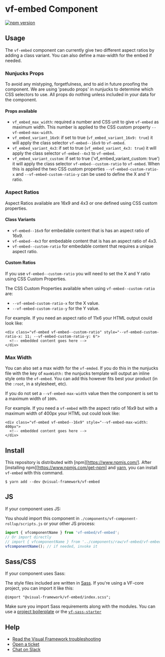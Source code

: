 # vf-embed Component

[![npm version](https://badge.fury.io/js/%40visual-framework%2Fvf-embed.svg)](https://badge.fury.io/js/%40visual-framework%2Fvf-embed)

## Usage

The `vf-embed` component can currently give two different aspect ratios by adding a class variant. You can also define a max-width for the embed if needed.


### Nunjucks Props

To avoid any mistyping, forgetfulness, and to aid in future proofing the component. We are using 'pseudo props' in nunjucks to determine which CSS selectors to use. All props do nothing unless included in your data for the component.

#### Props available


- `vf_embed_max_width`: required a number and CSS unit to give `vf-embed` as maximum width. This number is applied to the CSS custom property `--vf-embed-max-width`.
- `vf_embed_variant_16x9`: if set to true (`vf_embed_variant_16x9: true`) it will apply the class selector `vf-embed--16x9` to `vf-embed`.
- `vf_embed_variant_4x3`: if set to true (`vf_embed_variant_4x3: true`) it will apply the class selector `vf-embed--4x3` to `vf-embed`.
- `vf_embed_variant_custom`: if set to true ('vf_embed_variant_custom: true') it will apply the class selector `vf-embed--custom-ratio` to `vf-embed`. When this is applied the two CSS custom properties `--vf-embed-custom-ratio-x` and `--vf-embed-custom-ratio-y` can be used to define the X and Y ratio.


### Aspect Ratios

Aspect Ratios available are 16x9 and 4x3 or one defined using CSS custom properties.

#### Class Variants

- `vf-embed--16x9` for embedable content that is has an aspect ratio of 16x9.
- `vf-embed--4x3` for embedable content that is has an aspect ratio of 4x3.
- `vf-embed--custom-ratio` for embedable content that requires a unique aspect ratio.


#### Custom Ratios

If you use `vf-embed--custom-ratio` you will need to set the X and Y ratio using CSS Custom Properties.

The CSS Custom Properties available when using `vf-embed--custom-ratio` are:

- `--vf-embed-custom-ratio-x` for the X value.
- `--vf-embed-custom-ratio-y` for the Y value.

For example. If you need an aspect ratio of 11x6 your HTML output could look like:

```
<div class="vf-embed vf-embed--custom-ratio" style="--vf-embed-custom-ratio-x: 11; --vf-embed-custom-ratio-y: 6">
  <!-- embedded content goes here -->
</div>
```

### Max Width

You can also set a max width for the `vf-emded`. If you do this in the nunjucks file with the key of `maxWidth:` the nunjucks template will output an inline style onto the `vf-embed`. You can add this however fits best your product (in the `:root`, in a stylesheet, etc).

If you do not set a `--vf-embed-max-width` value then the component is set to a maximum width of `100%`.

For example. If you need a `vf-embed` with the aspect ratio of 16x9 but with a maximum width of 400px your HTML out could look like:

```
<div class="vf-embed vf-embed--16x9" style="--vf-embed-max-width: 400px">
  <!-- embedded content goes here -->
</div>
```

## Install

This repository is distributed with [npm][https://www.npmjs.com/]. After [installing npm][https://www.npmjs.com/get-npm] and [yarn](https://classic.yarnpkg.com/en/docs/install), you can install `vf-embed` with this command.

```
$ yarn add --dev @visual-framework/vf-embed
```

## JS

If your component uses JS:

You should import this component in `./components/vf-component-rollup/scripts.js` or your other JS process:

```js
import { vfcomponentName } from 'vf-embed/vf-embed';
// Or import directly
// import { vfcomponentName } from '../components/raw/vf-embed/vf-embed.js';
vfcomponentName(); // if needed, invoke it
```

## Sass/CSS

If your component uses Sass:

The style files included are written in [Sass](https://sass-lang.com/). If you're using a VF-core project, you can import it like this:

```
@import "@visual-framework/vf-embed/index.scss";
```

Make sure you import Sass requirements along with the modules. You can use a [project boilerplate](https://visual-framework.github.io/vf-core/building/) or the [`vf-sass-starter`](https://visual-framework.github.io/vf-core/components/vf-sass-starter/)

## Help

- [Read the Visual Framework troubleshooting](https://visual-framework.github.io/vf-welcome/troubleshooting/)
- [Open a ticket](https://github.com/visual-framework/vf-core/issues)
- [Chat on Slack](https://join.slack.com/t/visual-framework/shared_invite/enQtNDAxNzY0NDg4NTY0LWFhMjEwNGY3ZTk3NWYxNWVjOWQ1ZWE4YjViZmY1YjBkMDQxMTNlNjQ0N2ZiMTQ1ZTZiMGM4NjU5Y2E0MjM3ZGQ)
